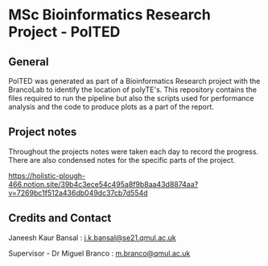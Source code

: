 # MSc Bioinformatics Research Project - PolTED

## General

PolTED was generated as part of a Bioinformatics Research project with the BrancoLab to identify the location of polyTE's.
This repository contains the files required to run the pipeline but also the scripts used for performance analysis and the code to produce plots as a part of the report. 


## Project notes 

Throughout the projects notes were taken each day to record the progress. There are also condensed notes for the specific parts of the project. 

https://holistic-plough-466.notion.site/39b4c3ece54c495a8f9b8aa43d8874aa?v=7269bc1f512a436db049dc37cb7d554d


## Credits and Contact
Janeesh Kaur Bansal : j.k.bansal@se21.qmul.ac.uk

Supervisor - Dr Miguel Branco : m.branco@qmul.ac.uk

